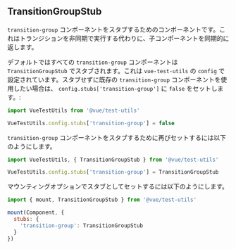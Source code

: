 ## TransitionGroupStub

`transition-group` コンポーネントをスタブするためのコンポーネントです。これはトランジションを非同期で実行する代わりに、子コンポーネントを同期的に返します。

デフォルトではすべての `transition-group` コンポーネントは `TransitionGroupStub` でスタブされます。これは `vue-test-utils` の `config` で設定されています。スタブせずに既存の `transition-group` コンポーネントを使用したい場合は、 `config.stubs['transition-group']` に `false` をセットします。:

```js
import VueTestUtils from '@vue/test-utils'

VueTestUtils.config.stubs['transition-group'] = false
```

`transition-group` コンポーネントをスタブするために再びセットするには以下のようにします。

```js
import VueTestUtils, { TransitionGroupStub } from '@vue/test-utils'

VueTestUtils.config.stubs['transition-group'] = TransitionGroupStub
```

マウンティングオプションでスタブとしてセットするには以下のようにします。

```js
import { mount, TransitionGroupStub } from '@vue/test-utils'

mount(Component, {
  stubs: {
    'transition-group': TransitionGroupStub
  }
})
```
